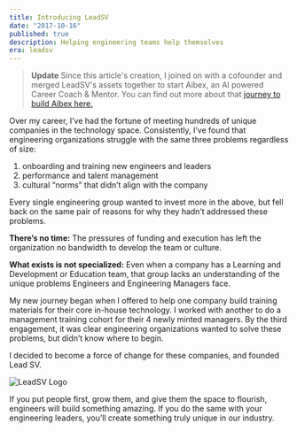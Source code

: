 ```yaml
---
title: Introducing LeadSV
date: "2017-10-16"
published: true
description: Helping engineering teams help themselves
era: leadsv
---
```


> **Update** Since this article's creation, I joined on with a cofounder and merged LeadSV's assets together to start Aibex, an AI powered Career Coach & Mentor. You can find out more about that [journey to build Aibex here.](/thoughts/aibex)

Over my career, I’ve had the fortune of meeting hundreds of unique companies in the technology space. Consistently, I’ve found that engineering organizations struggle with the same three problems regardless of size:

1. onboarding and training new engineers and leaders
2. performance and talent management
3. cultural “norms” that didn’t align with the company

Every single engineering group wanted to invest more in the above, but fell back on the same pair of reasons for why they hadn’t addressed these problems.

**There’s no time:** The pressures of funding and execution has left the organization no bandwidth to develop the team or culture.

**What exists is not specialized:** Even when a company has a Learning and Development or Education team, that group lacks an understanding of the unique problems Engineers and Engineering Managers face.

My new journey began when I offered to help one company build training materials for their core in-house technology. I worked with another to do a management training cohort for their 4 newly minted managers. By the third engagement, it was clear engineering organizations wanted to solve these problems, but didn’t know where to begin.

I decided to become a force of change for these companies, and founded Lead SV.

![LeadSV Logo](/static/thoughts/leadsv/leadsv.png)

If you put people first, grow them, and give them the space to flourish, engineers will build something amazing. If you do the same with your engineering leaders, you’ll create something truly unique in our industry.
